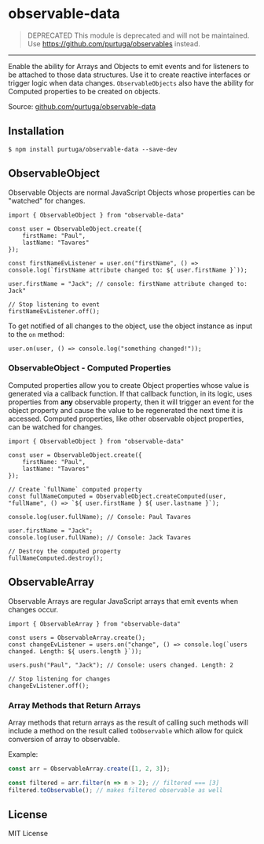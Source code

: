 # observable-data

>   DEPRECATED
>   This module is deprecated and will not be maintained. Use https://github.com/purtuga/observables instead.










______



Enable the ability for Arrays and Objects to emit events and for listeners to be attached to those data structures. Use it to create reactive interfaces or trigger logic when data changes. `ObservableObjects` also have the ability for Computed properties to be created on objects.

Source: [github.com/purtuga/observable-data](https://github.com/purtuga/observable-data)

## Installation

```
$ npm install purtuga/observable-data --save-dev
```

## ObservableObject

Observable Objects are normal JavaScript Objects whose properties can be "watched" for changes. 

```
import { ObservableObject } from "observable-data"

const user = ObservableObject.create({
    firstName: "Paul", 
    lastName: "Tavares" 
});

const firstNameEvListener = user.on("firstName", () => console.log(`firstName attribute changed to: ${ user.firstName }`));

user.firstName = "Jack"; // console: firstName attribute changed to: Jack"

// Stop listening to event
firstNameEvListener.off();
```

To get notified of all changes to the object, use the object instance as input to the `on` method:

```
user.on(user, () => console.log("something changed!"));
```

### ObservableObject - Computed Properties

Computed properties allow you to create Object properties whose value is generated via a callback function. If that callback function, in its logic, uses properties from __any__ observable property, then it will trigger an event for the object property and cause the value to be regenerated the next time it is accessed. Computed properties, like other observable object properties, can be watched for changes.


```
import { ObservableObject } from "observable-data"

const user = ObservableObject.create({
    firstName: "Paul", 
    lastName: "Tavares" 
});

// Create `fullName` computed property
const fullNameComputed = ObservableObject.createComputed(user, "fullName", () => `${ user.firstName } ${ user.lastname }`);

console.log(user.fullName); // Console: Paul Tavares

user.firstName = "Jack";
console.log(user.fullName); // Console: Jack Tavares

// Destroy the computed property
fullNameComputed.destroy();
```


## ObservableArray

Observable Arrays are regular JavaScript arrays that emit events when changes occur. 

```
import { ObservableArray } from "observable-data"

const users = ObservableArray.create();
const changeEvListener = users.on("change", () => console.log(`users changed. Length: ${ users.length }`));

users.push("Paul", "Jack"); // Console: users changed. Length: 2

// Stop listening for changes
changeEvListener.off();
```

### Array Methods that Return Arrays

Array methods that return arrays as the result of calling such methods will include a method on the result called `toObservable` which allow for quick conversion of array to observable. 

Example:

```javascript
const arr = ObservableArray.create([1, 2, 3]);

const filtered = arr.filter(n => n > 2); // filtered === [3]
filtered.toObservable(); // makes filtered observable as well

```


## License

MIT License